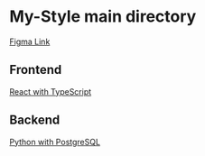 # My-Style main directory

[Figma Link](https://www.figma.com/file/nww1OX1crsE7EM0XWsWXJp/Clothing-App?node-id=0%3A1)

## Frontend

[React with TypeScript](https://github.com/wley3337/my-style-react-ts)


## Backend

[Python with PostgreSQL](https://github.com/wley3337/my-style-python)